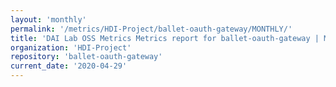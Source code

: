 ```yaml
---
layout: 'monthly'
permalink: '/metrics/HDI-Project/ballet-oauth-gateway/MONTHLY/'
title: 'DAI Lab OSS Metrics Metrics report for ballet-oauth-gateway | MONTHLY-REPORT-2020-04-29'
organization: 'HDI-Project'
repository: 'ballet-oauth-gateway'
current_date: '2020-04-29'
---
```

